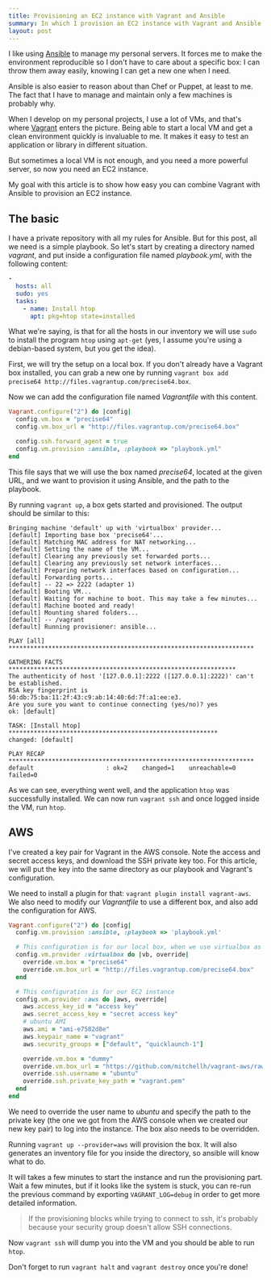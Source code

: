 ```yaml
---
title: Provisioning an EC2 instance with Vagrant and Ansible
summary: In which I provision an EC2 instance with Vagrant and Ansible
layout: post
---
```


I like using [Ansible](http://www.ansible.com/) to manage my personal servers. It forces me to make the environment reproducible so I don't have to care about a specific box: I can throw them away easily, knowing I can get a new one when I need.

Ansible is also easier to reason about than Chef or Puppet, at least to me. The fact that I have to manage and maintain only a few machines is probably why.

When I develop on my personal projects, I use a lot of VMs, and that's where [Vagrant](http://www.vagrantup.com/) enters the picture. Being able to start a local VM and get a clean environment quickly is invaluable to me. It makes it easy to test an application or library in different situation.

But sometimes a local VM is not enough, and you need a more powerful server, so now you need an EC2 instance.

My goal with this article is to show how easy you can combine Vagrant with Ansible to provision an EC2 instance.

## The basic

I have a private repository with all my rules for Ansible. But for this post, all we need is a simple playbook. So let's start by creating a directory named *vagrant*, and put inside a configuration file named *playbook.yml*, with the following content:

```yaml
-
  hosts: all
  sudo: yes
  tasks:
    - name: Install htop
      apt: pkg=htop state=installed
```

What we're saying, is that for all the hosts in our inventory we will use `sudo` to install the program `htop` using `apt-get` (yes, I assume you're using a debian-based system, but you get the idea).

First, we will try the setup on a local box. If you don't already have a Vagrant box installed, you can grab a new one by running `vagrant box add precise64 http://files.vagrantup.com/precise64.box`.

Now we can add the configuration file named *Vagrantfile* with this content.

```ruby
Vagrant.configure("2") do |config|
  config.vm.box = "precise64"
  config.vm.box_url = "http://files.vagrantup.com/precise64.box"

  config.ssh.forward_agent = true
  config.vm.provision :ansible, :playbook => "playbook.yml"
end
```

This file says that we will use the box named *precise64*, located at the given URL, and we want to provision it using Ansible, and the path to the playbook.

By running `vagrant up`, a box gets started and provisioned. The output should be similar to this:

```
Bringing machine 'default' up with 'virtualbox' provider...
[default] Importing base box 'precise64'...
[default] Matching MAC address for NAT networking...
[default] Setting the name of the VM...
[default] Clearing any previously set forwarded ports...
[default] Clearing any previously set network interfaces...
[default] Preparing network interfaces based on configuration...
[default] Forwarding ports...
[default] -- 22 => 2222 (adapter 1)
[default] Booting VM...
[default] Waiting for machine to boot. This may take a few minutes...
[default] Machine booted and ready!
[default] Mounting shared folders...
[default] -- /vagrant
[default] Running provisioner: ansible...

PLAY [all] ********************************************************************

GATHERING FACTS ***************************************************************
The authenticity of host '[127.0.0.1]:2222 ([127.0.0.1]:2222)' can't be established.
RSA key fingerprint is 50:db:75:ba:11:2f:43:c9:ab:14:40:6d:7f:a1:ee:e3.
Are you sure you want to continue connecting (yes/no)? yes
ok: [default]

TASK: [Install htop] **********************************************************
changed: [default]

PLAY RECAP ********************************************************************
default                    : ok=2    changed=1    unreachable=0    failed=0
```

As we can see, everything went well, and the application `htop` was successfully installed. We can now run `vagrant ssh` and once logged inside the VM, run `htop`.

## AWS

I've created a key pair for Vagrant in the AWS console. Note the access and secret access keys, and download the SSH private key too. For this article, we will put the key into the same directory as our playbook and Vagrant's configuration.

We need to install a plugin for that: `vagrant plugin install vagrant-aws`. We also need to modify our *Vagrantfile* to use a different box, and also add the configuration for AWS.

```ruby
Vagrant.configure("2") do |config|
  config.vm.provision :ansible, :playbook => 'playbook.yml'

  # This configuration is for our local box, when we use virtualbox as the provider
  config.vm.provider :virtualbox do |vb, override|
    override.vm.box = "precise64"
    override.vm.box_url = "http://files.vagrantup.com/precise64.box"
  end

  # This configuration is for our EC2 instance
  config.vm.provider :aws do |aws, override|
    aws.access_key_id = "access key"
    aws.secret_access_key = "secret access key"
    # ubuntu AMI
    aws.ami = "ami-e7582d8e"
    aws.keypair_name = "vagrant"
    aws.security_groups = ["default", "quicklaunch-1"]

    override.vm.box = "dummy"
    override.vm.box_url = "https://github.com/mitchellh/vagrant-aws/raw/master/dummy.box"
    override.ssh.username = "ubuntu"
    override.ssh.private_key_path = "vagrant.pem"
  end
end
```

We need to override the user name to *ubuntu* and specify the path to the private key (the one we got from the AWS console when we created our new key pair) to log into the instance. The box also needs to be overridden.

Running `vagrant up --provider=aws` will provision the box. It will also generates an inventory file for you inside the directory, so ansible will know what to do.

It will takes a few minutes to start the instance and run the provisioning part. Wait a few minutes, but if it looks like the system is stuck, you can re-run the previous command by exporting `VAGRANT_LOG=debug` in order to get more detailed information.

> If the provisioning blocks while trying to connect to ssh, it's probably because your security group doesn't allow SSH connections.

Now `vagrant ssh` will dump you into the VM and you should be able to run `htop`.

Don't forget to run `vagrant halt` and `vagrant destroy` once you're done!

